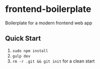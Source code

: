 # frontend-boilerplate
Boilerplate for a modern frontend web app

## Quick Start
1. `sudo npm install`
2. `gulp dev`
3. `rm -r .git && git init` for a clean start
